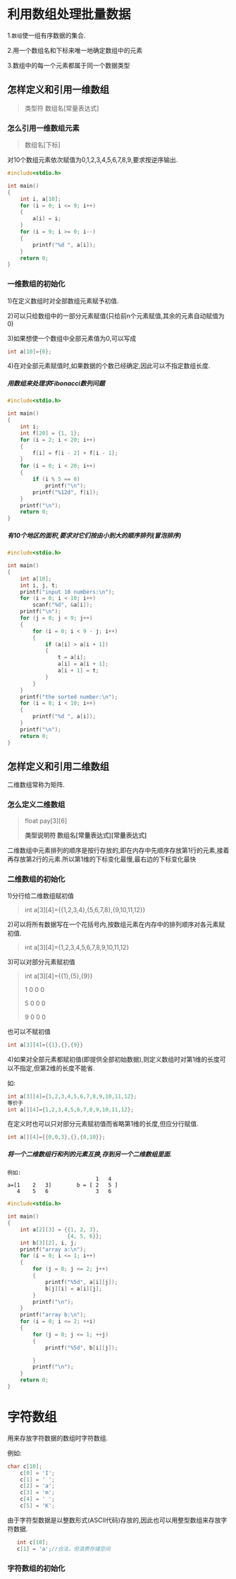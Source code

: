 # 利用数组处理批量数据

1.`数组`使一组有序数据的集合.

2.用一个数组名和下标来唯一地确定数组中的元素

3.数组中的每一个元素都属于同一个数据类型

## 怎样定义和引用一维数组

> 类型符 数组名[常量表达式]

### 怎么引用一维数组元素

> 数组名[下标]

对10个数组元素依次赋值为0,1,2,3,4,5,6,7,8,9,要求按逆序输出.

```c
#include<stdio.h>

int main()
{
    int i, a[10];
    for (i = 0; i <= 9; i++)
    {
        a[i] = i;
    }
    for (i = 9; i >= 0; i--)
    {
        printf("%d ", a[i]);
    }
    return 0;
}
```

### 一维数组的初始化

1)在定义数组时对全部数组元素赋予初值.

2)可以只给数组中的一部分元素赋值(只给前n个元素赋值,其余的元素自动赋值为0)

3)如果想使一个数组中全部元素值为0,可以写成

```c
int a[10]={0};
```

4)在对全部元素赋值时,如果数据的个数已经确定,因此可以不指定数组长度.

##### 用数组来处理求Fibonacci数列问题

```c
#include<stdio.h>

int main()
{
    int i;
    int f[20] = {1, 1};
    for (i = 2; i < 20; i++)
    {
        f[i] = f[i - 2] + f[i - 1];
    }
    for (i = 0; i < 20; i++)
    {
        if (i % 5 == 0)
            printf("\n");
        printf("%12d", f[i]);
    }
    printf("\n");
    return 0;
}
```

##### 有10个地区的面积,要求对它们按由小到大的顺序排列(冒泡排序)

```c
#include<stdio.h>

int main()
{
    int a[10];
    int i, j, t;
    printf("input 10 numbers:\n");
    for (i = 0; i < 10; i++)
        scanf("%d", &a[i]);
    printf("\n");
    for (j = 0; j < 9; j++)
    {
        for (i = 0; i < 9 - j; i++)
        {
            if (a[i] > a[i + 1])
            {
                t = a[i];
                a[i] = a[i + 1];
                a[i + 1] = t;
            }
        }
    }
    printf("the sorted number:\n");
    for (i = 0; i < 10; i++)
    {
        printf("%d ", a[i]);
    }
    printf("\n");
    return 0;
}
```

## 怎样定义和引用二维数组

二维数组常称为矩阵.

### 怎么定义二维数组

> float pay\[3][6]
>
> **类型说明符 数组名\[常量表达式][常量表达式]**

二维数组中元素排列的顺序是按行存放的,即在内存中先顺序存放第1行的元素,接着再存放第2行的元素.所以第1维的下标变化最慢,最右边的下标变化最快

### 二维数组的初始化

1)分行给二维数组赋初值

> int a\[3][4]={{1,2,3,4},{5,6,7,8},{9,10,11,12}}

2)可以将所有数据写在一个花括号内,按数组元素在内存中的排列顺序对各元素赋初值.

> int a\[3][4]={1,2,3,4,5,6,7,8,9,10,11,12}

3)可以对部分元素赋初值

> int a\[3][4]={{1},{5},{9}}
>
> 1	0	0	0
>
> 5	0	0	0
>
> 9	0	0	0

也可以不赋初值

```c
int a[3][4]={{1},{},{9}}
```

4)如果对全部元素都赋初值(即提供全部初始数据),则定义数组时对第1维的长度可以不指定,但第2维的长度不能省.

如:

```c
int a[3][4]={1,2,3,4,5,6,7,8,9,10,11,12};
等价于
int a[][4]={1,2,3,4,5,6,7,8,9,10,11,12};
```

在定义时也可以只对部分元素赋初值而省略第1维的长度,但应分行赋值.

```c
int a[][4]={{0,0,3},{},{0,10}};
```

##### 将一个二维数组行和列的元素互换,存到另一个二维数组里面.

```
例如:
							1	4
a=[1	2	3]        b = [ 2	5 ]
   4	5	6				3	6
```

```C
#include<stdio.h>

int main()
{
    int a[2][3] = {{1, 2, 3},
                   {4, 5, 6}};
    int b[3][2], i, j;
    printf("array a:\n");
    for (i = 0; i <= 1; i++)
    {
        for (j = 0; j <= 2; j++)
        {
            printf("%5d", a[i][j]);
            b[j][i] = a[i][j];
        }
        printf("\n");
    }
    printf("array b:\n");
    for (i = 0; i <= 2; ++i)
    {
        for (j = 0; j <= 1; ++j)
        {
            printf("%5d", b[i][j]);

        }
        printf("\n");
    }
    return 0;
}
```

# 字符数组

用来存放字符数据的数组时字符数组.

例如:

```c
char c[10];
    c[0] = 'I';
    c[1] = ' ';
    c[2] = 'a';
    c[3] = 'm';
    c[4] = ' ';
    c[5] = 'K';
```

由于字符型数据是以整数形式(ASCII代码)存放的,因此也可以用整型数组来存放字符数据.

 ```c
    int c[10];
    c[1] = 'a';//合法，但浪费存储空间
 ```

### 字符数组的初始化

